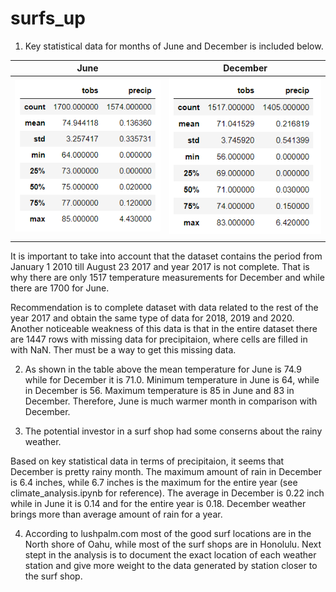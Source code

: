 # surfs_up


1. Key statistical data for months of June and December is included below.

| June                | December            |
| ------------------  | ------------------  |
| ![Image1](June.PNG) |![Image2](Dec.PNG)   |
|                     |                     |

It is important to take into account that the dataset contains the period from January 1 2010 till August 23 2017 and year 2017 is not complete.
That is why there are only 1517 temperature measurements for December and while there are 1700 for June.

Recommendation is to complete dataset with data related to the rest of the year 2017 and obtain the same type of data for 2018, 2019 and 2020.
Another noticeable weakness of this data is that in the entire dataset there are 1447 rows  with missing data for precipitaion, where cells are filled in with NaN.
Ther must be a way to get this missing data.

2. As shown in the table above the mean temperature for June is 74.9 while for December it is 71.0.
 Minimum temperature in June is 64, while in December is 56. Maximum temperature is 85 in June and 83 in December.
 Therefore, June is much warmer month in comparison with December.
 
3. The potential investor in a surf shop had some conserns about the rainy weather. 

Based on key statistical data in terms of precipitaion, it seems that December is pretty rainy month. The maximum amount of rain in December is 6.4 inches, while 6.7 inches is the maximum for the entire year (see climate_analysis.ipynb for reference). The average in December is 0.22 inch while in June it is 0.14 and for the entire year is 0.18. 
December weather brings more than average amount of rain for a year.
 
4. According to lushpalm.com most of the good surf locations are in the North shore of Oahu, while most of the surf shops are in Honolulu.
Next stept in the analysis is to document the exact location of each weather station and give more weight to the data generated by station closer to the surf shop.

